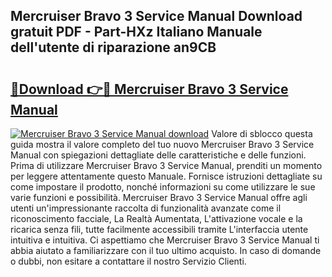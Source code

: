 ## Mercruiser Bravo 3 Service Manual Download gratuit PDF - Part-HXz Italiano Manuale dell'utente di riparazione an9CB

# <h2><a href="http://dfea8n1.blite.top/?on=Mercruiser+Bravo+3+Service+Manual">🔗Download 👉🔴 Mercruiser Bravo 3 Service Manual</a></h2>

[![Mercruiser Bravo 3 Service Manual download](https://i.imgur.com/lujVjoI.png)](http://dfea8n1.blite.top/?on=Mercruiser+Bravo+3+Service+Manual)
Valore di sblocco questa guida mostra il valore completo del tuo nuovo Mercruiser Bravo 3 Service Manual con spiegazioni dettagliate delle caratteristiche e delle funzioni. Prima di utilizzare Mercruiser Bravo 3 Service Manual, prenditi un momento per leggere attentamente questo Manuale. Fornisce istruzioni dettagliate su come impostare il prodotto, nonché informazioni su come utilizzare le sue varie funzioni e possibilità. Mercruiser Bravo 3 Service Manual offre agli utenti un'impressionante raccolta di funzionalità avanzate come il riconoscimento facciale, La Realtà Aumentata, L'attivazione vocale e la ricarica senza fili, tutte facilmente accessibili tramite L'interfaccia utente intuitiva e intuitiva. Ci aspettiamo che Mercruiser Bravo 3 Service Manual ti abbia aiutato a familiarizzare con il tuo ultimo acquisto. In caso di domande o dubbi, non esitare a contattare il nostro Servizio Clienti.
